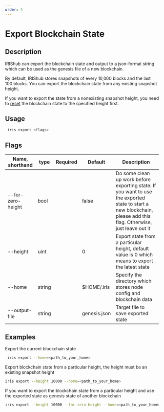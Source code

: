 ```yaml
---
order: 4
---
```


# Export Blockchain State

## Description

IRIShub can export the blockchain state and output to a json-format string which can be used as the genesis file of a new blockchain.

By default, IRIShub stores snapshots of every 10,000 blocks and the last 100 blocks. You can export the blockchain state from any existing snapshot height.

If you want to export the state from a nonexisting snapshot height, you need to [reset](local-testnet.md#iris-reset) the blockchain state to the specified height first.

## Usage

```bash
 iris export <flags>
```

## Flags

| Name, shorthand   | type   | Required | Default      | Description                                                  |
| ----------------- | ------ | -------- | ------------ | ------------------------------------------------------------ |
| --for-zero-height | bool   |          | false        | Do some clean up work before exporting state. If you want to use the exported state to start a new blockchain, please add this flag. Otherwise, just leave out it |
| --height          | uint   |          | 0            | Export state from a particular height, default value is 0 which means to export the latest state |
| --home            | string |          | $HOME/.iris  | Specify the directory which stores node config and blockchain data |
| --output-file     | string |          | genesis.json | Target file to save exported state                           |

## Examples

Export the current blockchain state

```bash
 iris export --home=<path_to_your_home>
```

Export blockchain state from a particular height, the height must be an existing snapshot height

```bash
iris export --height 10000 --home=<path_to_your_home>
```

If you want to export the blockchain state from a particular height and use the exported state as genesis state of another blockchain

```bash
iris export --height 10000 --for-zero-height --home=<path_to_your_home>
```
